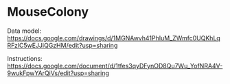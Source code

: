 # MouseColony

Data model: https://docs.google.com/drawings/d/1MGNAwvh41PhIuM_ZWmfc0UQKhLqRFzlC5wEJJiQGzHM/edit?usp=sharing

Instructions: https://docs.google.com/document/d/1tfes3qyDFynOD8Qu7Wu_YofNRA4V-9wukFpwYArQiVs/edit?usp=sharing
